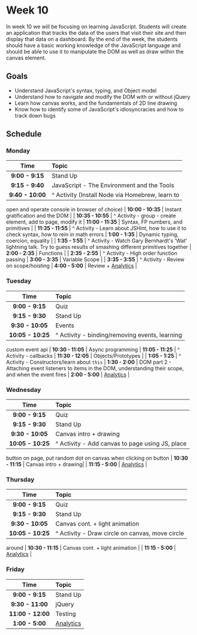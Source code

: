 # Week 10

In week 10 we will be focusing on learning JavaScript. Students will
create an application that tracks the data of the users that visit their
site and then display that data on a dashboard. By the end of the week,
the students should have a basic working knowledge of the JavaScript
language and should be able to use it to manipulate the DOM as well as
draw within the canvas element.

## Goals
- Understand JavaScript's syntax, typing, and Object model
- Understand how to navigate and modify the DOM with or without jQuery
- Learn how canvas works, and the fundamentals of 2D line drawing
- Know how to identify some of JavaScript's idiosyncracies and how to
  track down bugs 


## Schedule
### Monday

| Time              | Topic               |
|:-----------------:|:--------------------|
| **9:00  - 9:15**  | Stand Up            |
| **9:15  - 9:40**  | JavaScript - The Environment and the Tools               |
| **9:40  - 10:00** | ^ Activity (Install Node via Homebrew, learn to
open and operate console in browser of choice)
| **10:00 - 10:35** | Instant gratification and the DOM               |
| **10:35 - 10:55** | ^ Activity - group - create element, add to page,
modify it
| **11:00 - 11:35** | Syntax, FP numbers, and primitives              |
| **11:35 - 11:55** | ^ Activity - Learn about JSHint, how to use it to
check syntax, how to rein in math errors
| **1:00  - 1:35**  | Dynamic typing, coercion, equality                    |
| **1:35  - 1:55**  | ^ Activity - Watch Gary Bernhardt's 'Wat'
lightning talk. Try to guess results of smashing different primitives
together
| **2:00  - 2:35**  | Functions           |
| **2:35  - 2:55**  | ^ Activity - High order function passing
| **3:00  - 3:35**  | Variable Scope      |
| **3:35  - 3:55**  | ^ Activity - Review on scope/hoisting
| **4:00  - 5:00**  | Review + [Analytics](resources/analytics.md) |


### Tuesday

| Time              | Topic               |
|:-----------------:|:--------------------|
| **9:00  - 9:15**  | Quiz                |
| **9:15  - 9:30**  | Stand Up            |
| **9:30  - 10:05** | Events              |
| **10:05 - 10:25** | ^ Activity - binding/removing events, learning
custom event api
| **10:30 - 11:05** | Async programming
| **11:05 - 11:25** | ^ Activity - callbacks
| **11:30 - 12:05** | Objects/Prototypes  |
| **1:05  - 1:25**  | ^ Activity - Constructors/learn about `this`
| **1:30  - 2:00**  | DOM part 2 - Attaching event listeners to items in the DOM,
understanding their scope, and when the event fires
| **2:00 - 5:00**   | [Analytics](resources/analytics.md) |


### Wednesday

| Time              | Topic               |
|:-----------------:|:--------------------|
| **9:00  - 9:15**  | Quiz                |
| **9:15  - 9:30**  | Stand Up            |
| **9:30  - 10:05** | Canvas intro + drawing|
| **10:05 - 10:25** | ^ Activity - Add canvas to page using JS, place
button on page, put random dot on canvas when clicking on button
| **10:30 - 11:15** | Canvas intro + drawing|
| **11:15 - 5:00**  | [Analytics](resources/analytics.md) |


### Thursday

| Time              | Topic               |
|:-----------------:|:--------------------|
| **9:00  - 9:15**  | Quiz                |
| **9:15  - 9:30**  | Stand Up            |
| **9:30  - 10:05** | Canvas cont. + light animation |
| **10:05 - 10:25** | ^ Activity - Draw circle on canvas, move circle
around
| **10:30 - 11:15** | Canvas cont. + light animation |
| **11:15 - 5:00**  | [Analytics](resources/analytics.md) |

### Friday

| Time              | Topic               |
|:-----------------:|:--------------------|
| **9:00  - 9:15**  | Stand Up            |
| **9:30  - 11:00** | jQuery              |
| **11:00 - 12:00** | Testing             |
| **1:00 - 5:00**   | [Analytics](resources/analytics.md) |
